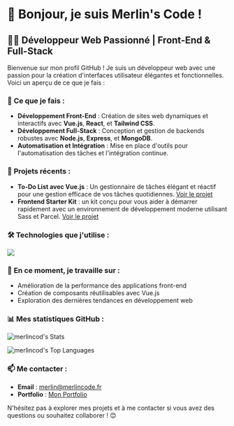 # 👋 Bonjour, je suis Merlin's Code !

## 🧑‍💻 Développeur Web Passionné | Front-End & Full-Stack

Bienvenue sur mon profil GitHub ! Je suis un développeur web avec une passion pour la création d'interfaces utilisateur élégantes et fonctionnelles. Voici un aperçu de ce que je fais :

### 🚀 **Ce que je fais :**

- **Développement Front-End** : Création de sites web dynamiques et interactifs avec **Vue.js**, **React**, et **Tailwind CSS**.
- **Développement Full-Stack** : Conception et gestion de backends robustes avec **Node.js**, **Express**, et **MongoDB**.
- **Automatisation et Intégration** : Mise en place d'outils pour l'automatisation des tâches et l'intégration continue.

### 💼 **Projets récents :**

- **To-Do List avec Vue.js** : Un gestionnaire de tâches élégant et réactif pour une gestion efficace de vos tâches quotidiennes. [Voir le projet](https://github.com/merlincod/todoapp)
- **Frontend Starter Kit** :  un kit conçu pour vous aider à démarrer rapidement avec un environnement de développement moderne utilisant Sass et Parcel.  [Voir le projet](https://github.com/merlincod/starterkit)

### 🛠️ **Technologies que j'utilise :**

<p align="left"> <img src="https://skillicons.dev/icons?i=js,ts,html,css,vue,react,nodejs,express,mongodb,git,webpack,babel,docker,bash,shell,electron" /> </p>

### 🌟 **En ce moment, je travaille sur :**

- Amélioration de la performance des applications front-end
- Création de composants réutilisables avec Vue.js
- Exploration des dernières tendances en développement web

### 📊 **Mes statistiques GitHub :**
![merlincod's Stats](https://github-readme-stats.vercel.app/api?username=merlincod&theme=prussian&show_icons=true&hide_border=true&count_private=true)

![merlincod's Top Languages](https://github-readme-stats.vercel.app/api/top-langs/?username=merlincod&theme=prussian&show_icons=true&hide_border=true&layout=compact)

### 📫 **Me contacter :**

- **Email** : [merlin@merlincode.fr](mailto:merlin@merlincode.Fr)
- **Portfolio** : [Mon Portfolio](https://sub2.merlincode.fr)

N'hésitez pas à explorer mes projets et à me contacter si vous avez des questions ou souhaitez collaborer ! 😊
